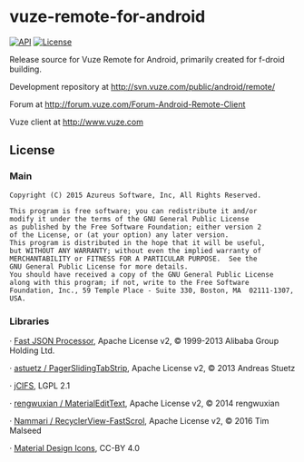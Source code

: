 # vuze-remote-for-android

[![API](https://img.shields.io/badge/API-7%2B-brightgreen.svg?style=flat)](https://android-arsenal.com/api?level=7) [![License](http://img.shields.io/badge/license-GPL-blue.svg)](LICENSE)

Release source for Vuze Remote for Android, primarily created for f-droid building.

Development repository at http://svn.vuze.com/public/android/remote/

Forum at http://forum.vuze.com/Forum-Android-Remote-Client

Vuze client at http://www.vuze.com


## License

### Main

    Copyright (C) 2015 Azureus Software, Inc, All Rights Reserved.
    
    This program is free software; you can redistribute it and/or
    modify it under the terms of the GNU General Public License
    as published by the Free Software Foundation; either version 2
    of the License, or (at your option) any later version.
    This program is distributed in the hope that it will be useful,
    but WITHOUT ANY WARRANTY; without even the implied warranty of
    MERCHANTABILITY or FITNESS FOR A PARTICULAR PURPOSE.  See the
    GNU General Public License for more details.
    You should have received a copy of the GNU General Public License
    along with this program; if not, write to the Free Software
    Foundation, Inc., 59 Temple Place - Suite 330, Boston, MA  02111-1307, USA.

### Libraries
&#xB7; <a href="https://github.com/alibaba/fastjson">Fast JSON Processor</a>, Apache License v2, &#169; 1999-2013 Alibaba Group Holding Ltd.

&#xB7; <a href="https://github.com/astuetz/PagerSlidingTabStrip">astuetz / PagerSlidingTabStrip</a>, Apache License v2, &#169; 2013 Andreas Stuetz

&#xB7; <a href="http://jcifs.samba.org/">jCIFS</a>, LGPL 2.1

&#xB7; <a href="https://github.com/rengwuxian/MaterialEditText">rengwuxian / MaterialEditText</a>, Apache License v2, &#169; 2014 rengwuxian

&#xB7; <a href="https://github.com/Nammari/RecyclerView-FastScroll">Nammari / RecyclerView-FastScrol</a>, Apache License v2, &#169; 2016 Tim Malseed

&#xB7; <a href="https://google.github.io/material-design-icons/">Material Design Icons</a>, CC-BY 4.0
